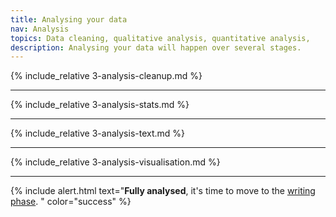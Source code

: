 ```yaml
---
title: Analysing your data
nav: Analysis
topics: Data cleaning, qualitative analysis, quantitative analysis, 
description: Analysing your data will happen over several stages.
---
```


{% include_relative 3-analysis-cleanup.md %}

___

{% include_relative 3-analysis-stats.md %}

___

{% include_relative 3-analysis-text.md %}

___

{% include_relative 3-analysis-visualisation.md %}

___

{% include alert.html text="**Fully analysed**, it's time to move to the [writing phase](5-writing.md). " color="success" %}